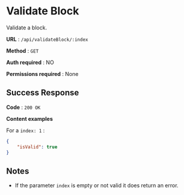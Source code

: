 # Validate Block

Validate a block.

**URL** : `/api/validateBlock/:index`

**Method** : `GET`

**Auth required** : NO

**Permissions required** : None

## Success Response

**Code** : `200 OK`

**Content examples**

For a `index: 1` :

```json
{
    "isValid": true
}
```

## Notes

* If the parameter `index` is empty or not valid it does return an error.
